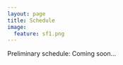 ```yaml
---
layout: page
title: Schedule
image:
  feature: sf1.png
---
```

Preliminary schedule:
Coming soon...

<!--
More details to be announced

Start Time: 8am  
Coffee breaks at 10:00am-10:30am and 3:00pm-3:30pm  
Lunch 12-1pm  
End time: 5pm  

| -Time-  | Description |
| --- | --- |
| 8:00--8:05 | **Opening Remarks** |
| 8:05--9:00 | **Invited Talk by Kai Chen (Hong Kong Univ. of Science & Technology)** *Towards Datacenter-Scale Deep Learning with Efficient Networking* |
| 9:00--10:00  | **Paper Session 1** |
|               | *BFSPMiner: An Effective and Efficient Batch-Free Algorithm for Mining Sequential Patterns over Data Streams*  |
|               | *Combining Multiple Decision Trees using a Similarity Approach* |
| 10:00--10:30 | **Coffee Break** |
| 10:30--11:30 | **Invited Talk by Jure Leskovec (Stanford University)** *Mining Online Networks and Communities* |
| 11:30--12:00 | **Paper Session 2** |
|               | *Analyzing Evolving Stories in News Articles* |
| 12:00--13:00 | **Lunch Break** |
| 13:00--14:00 | **Invited Talk by Martin Wicke (Google)** *Learning from Real-World Data with TensorFlow* |
| 14:00--15:00 | **Paper Session 3** |
|               | *AdaHash: Hashing Based Scalable, Adaptive Hierarchical Clustering of Streaming Data on Map-Reduce Frameworks* |
|               | *Online Conformance Checking: Relating Event Streams to Process Models using Prefix-Alignments* |
| 15:00--15:30 | **Coffee Break** |
| 15:30--16:25 | **Talk by Talk by Huan Liu (Arizona State University)** *Big Data + Deep Learning = A Universal Solution?* |
| 16:25--16:55 | **Paper Session 4** |
|               | *dLSTM: a new approach for anomaly detection using deep learning with delayed prediction* |
| 16:55--17:00 | **Final Remarks** |

-->


